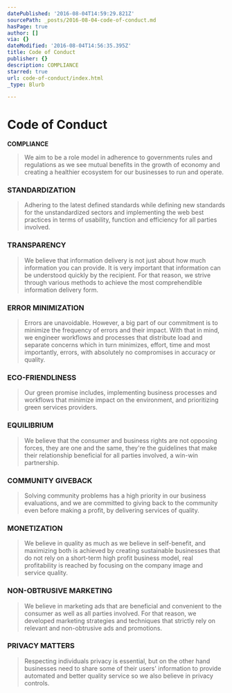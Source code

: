 ```yaml
---
datePublished: '2016-08-04T14:59:29.821Z'
sourcePath: _posts/2016-08-04-code-of-conduct.md
hasPage: true
author: []
via: {}
dateModified: '2016-08-04T14:56:35.395Z'
title: Code of Conduct
publisher: {}
description: COMPLIANCE
starred: true
url: code-of-conduct/index.html
_type: Blurb

---
```

# **Code of Conduct**

**COMPLIANCE**

> We aim to be a role model in adherence to governments rules and regulations as we see mutual benefits in the growth of economy and creating a healthier ecosystem for our businesses to run and operate.

### **STANDARDIZATION**

> Adhering to the latest defined standards while defining new standards for the unstandardized sectors and implementing the web best practices in terms of usability, function and efficiency for all parties involved.

### **TRANSPARENCY**

> We believe that information delivery is not just about how much information you can provide. It is very important that information can be understood quickly by the recipient. For that reason, we strive through various methods to achieve the most comprehendible information delivery form.

### **ERROR MINIMIZATION**

> Errors are unavoidable. However, a big part of our commitment is to minimize the frequency of errors and their impact. With that in mind, we engineer workflows and processes that distribute load and separate concerns which in turn minimizes, effort, time and most importantly, errors, with absolutely no compromises in accuracy or quality.

### **ECO-FRIENDLINESS**

> Our green promise includes, implementing business processes and workflows that minimize impact on the environment, and prioritizing green services providers.

### **EQUILIBRIUM**

> We believe that the consumer and business rights are not opposing forces, they are one and the same, they're the guidelines that make their relationship beneficial for all parties involved, a win-win partnership.

### **COMMUNITY GIVEBACK**

> Solving community problems has a high priority in our business evaluations, and we are committed to giving back to the community even before making a profit, by delivering services of quality.

### **MONETIZATION**

> We believe in quality as much as we believe in self-benefit, and maximizing both is achieved by creating sustainable businesses that do not rely on a short-term high profit business model, real profitability is reached by focusing on the company image and service quality.

### **NON-OBTRUSIVE MARKETING**

> We believe in marketing ads that are beneficial and convenient to the consumer as well as all parties involved. For that reason, we developed marketing strategies and techniques that strictly rely on relevant and non-obtrusive ads and promotions.

### **PRIVACY MATTERS**

> Respecting individuals privacy is essential, but on the other hand businesses need to share some of their users' information to provide automated and better quality service so we also believe in privacy controls.